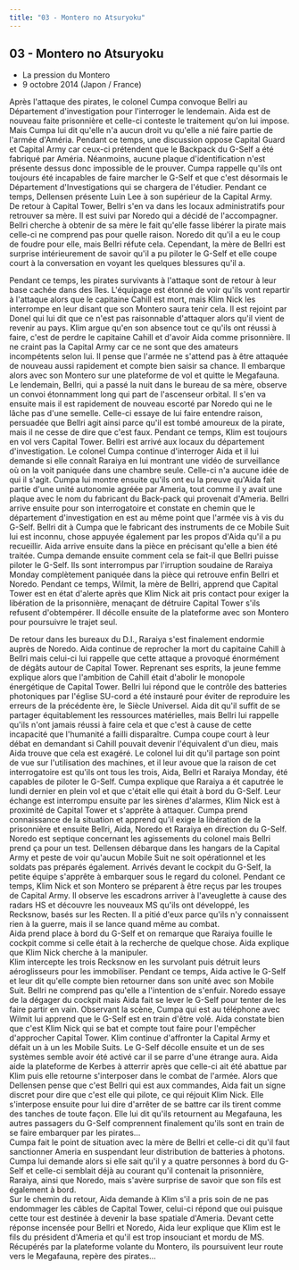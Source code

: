 ```yaml
---
title: "03 - Montero no Atsuryoku"
---
```


03 - Montero no Atsuryoku
-------------------------


* La pression du Montero
* 9 octobre 2014 (Japon / France)




Après l'attaque des pirates, le colonel Cumpa convoque Bellri au Département d'investigation pour l'interroger le lendemain. Aida est de nouveau faite prisonnière et celle-ci conteste le traitement qu'on lui impose. Mais Cumpa lui dit qu'elle n'a aucun droit vu qu'elle a nié faire partie de l'armée d'Améria. Pendant ce temps, une discussion oppose Capital Guard et Capital Army car ceux-ci prétendent que le Backpack du G-Self a été fabriqué par Améria. Néanmoins, aucune plaque d'identification n'est présente dessus donc impossible de le prouver. Cumpa rappelle qu'ils ont toujours été incapables de faire marcher le G-Self et que c'est désormais le Département d'Investigations qui se chargera de l'étudier. Pendant ce temps, Dellensen présente Luin Lee à son supérieur de la Capital Army.   
De retour à Capital Tower, Bellri s'en va dans les locaux administratifs pour retrouver sa mère. Il est suivi par Noredo qui a décidé de l'accompagner. Bellri cherche à obtenir de sa mère le fait qu'elle fasse libérer la pirate mais celle-ci ne comprend pas pour quelle raison. Noredo dit qu'il a eu le coup de foudre pour elle, mais Bellri réfute cela. Cependant, la mère de Bellri est surprise intérieurement de savoir qu'il a pu piloter le G-Self et elle coupe court à la conversation en voyant les quelques blessures qu'il a.   
  
Pendant ce temps, les pirates survivants à l'attaque sont de retour à leur base cachée dans des îles. L'équipage est étonné de voir qu'ils vont repartir à l'attaque alors que le capitaine Cahill est mort, mais Klim Nick les interrompe en leur disant que son Montero saura tenir cela. Il est rejoint par Donel qui lui dit que ce n'est pas raisonnable d'attaquer alors qu'il vient de revenir au pays. Klim argue qu'en son absence tout ce qu'ils ont réussi à faire, c'est de perdre le capitaine Cahill et d'avoir Aida comme prisonnière. Il ne craint pas la Capital Army car ce ne sont que des amateurs incompétents selon lui. Il pense que l'armée ne s'attend pas à être attaquée de nouveau aussi rapidement et compte bien saisir sa chance. Il embarque alors avec son Montero sur une plateforme de vol et quitte le Megafauna.   
Le lendemain, Bellri, qui a passé la nuit dans le bureau de sa mère, observe un convoi étonnamment long qui part de l'ascenseur orbital. Il s'en va ensuite mais il est rapidement de nouveau escorté par Noredo qui ne le lâche pas d'une semelle. Celle-ci essaye de lui faire entendre raison, persuadée que Bellri agit ainsi parce qu'il est tombé amoureux de la pirate, mais il ne cesse de dire que c'est faux. Pendant ce temps, Klim est toujours en vol vers Capital Tower. Bellri est arrivé aux locaux du département d'investigation. Le colonel Cumpa continue d'interroger Aida et il lui demande si elle connaît Raraiya en lui montrant une vidéo de surveillance où on la voit paniquée dans une chambre seule. Celle-ci n'a aucune idée de qui il s'agit. Cumpa lui montre ensuite qu'ils ont eu la preuve qu'Aida fait partie d'une unité autonomie agréée par Ameria, tout comme il y avait une plaque avec le nom du fabricant du Back-pack qui provenait d'Ameria. Bellri arrive ensuite pour son interrogatoire et constate en chemin que le département d'investigation en est au même point que l'armée vis à vis du G-Self. Bellri dit à Cumpa que le fabricant des instruments de ce Mobile Suit lui est inconnu, chose appuyée également par les propos d'Aida qu'il a pu recueillir. Aida arrive ensuite dans la pièce en précisant qu'elle a bien été traitée. Cumpa demande ensuite comment cela se fait-il que Bellri puisse piloter le G-Self. Ils sont interrompus par l'irruption soudaine de Raraiya Monday complètement paniquée dans la pièce qui retrouve enfin Bellri et Noredo. Pendant ce temps, Wilmit, la mère de Bellri, apprend que Capital Tower est en état d'alerte après que Klim Nick ait pris contact pour exiger la libération de la prisonnière, menaçant de détruire Capital Tower s'ils refusent d'obtempérer. Il décolle ensuite de la plateforme avec son Montero pour poursuivre le trajet seul.   
  
De retour dans les bureaux du D.I., Raraiya s'est finalement endormie auprès de Noredo. Aida continue de reprocher la mort du capitaine Cahill à Bellri mais celui-ci lui rappelle que cette attaque a provoqué énormément de dégâts autour de Capital Tower. Reprenant ses esprits, la jeune femme explique alors que l'ambition de Cahill était d'abolir le monopole énergétique de Capital Tower. Bellri lui répond que le contrôle des batteries photoniques par l'église SU-cord a été instauré pour éviter de reproduire les erreurs de la précédente ère, le Siècle Universel. Aida dit qu'il suffit de se partager équitablement les ressources matérielles, mais Bellri lui rappelle qu'ils n'ont jamais réussi à faire cela et que c'est à cause de cette incapacité que l'humanité a failli disparaître. Cumpa coupe court à leur débat en demandant si Cahill pouvait devenir l'équivalent d'un dieu, mais Aida trouve que cela est exagéré. Le colonel lui dit qu'il partage son point de vue sur l'utilisation des machines, et il leur avoue que la raison de cet interrogatoire est qu'ils ont tous les trois, Aida, Bellri et Raraiya Monday, été capables de piloter le G-Self. Cumpa explique que Raraiya a ét caputrée le lundi dernier en plein vol et que c'était elle qui était à bord du G-Self. Leur échange est interrompu ensuite par les sirènes d'alarmes, Klim Nick est à proximité de Capital Tower et s'apprête à attaquer. Cumpa prend connaissance de la situation et apprend qu'il exige la libération de la prisonnière et ensuite Bellri, Aida, Noredo et Raraiya en direction du G-Self. Noredo est septique concernant les agissements du colonel mais Bellri prend ça pour un test. Dellensen débarque dans les hangars de la Capital Army et peste de voir qu'aucun Mobile Suit ne soit opérationnel et les soldats pas préparés également. Arrivés devant le cockpit du G-Self, la petite équipe s'apprête à embarquer sous le regard du colonel. Pendant ce temps, Klim Nick et son Montero se préparent à être reçus par les troupes de Capital Army. Il observe les escadrons arriver à l'aveuglette à cause des radars HS et découvre les nouveaux MS qu'ils ont développé, les Recksnow, basés sur les Recten. Il a pitié d'eux parce qu'ils n'y connaissent rien à la guerre, mais il se lance quand même au combat.   
Aida prend place à bord du G-Self et on remarque que Raraiya fouille le cockpit comme si celle était à la recherche de quelque chose. Aida explique que Klim Nick cherche à la manipuler.   
Klim intercepte les trois Recksnow en les survolant puis détruit leurs aéroglisseurs pour les immobiliser. Pendant ce temps, Aida active le G-Self et leur dit qu'elle compte bien retourner dans son unité avec son Mobile Suit. Bellri ne comprend pas qu'elle a l'intention de s'enfuir. Noredo essaye de la dégager du cockpit mais Aida fait se lever le G-Self pour tenter de les faire partir en vain. Observant la scène, Cumpa qui est au téléphone avec Wilmit lui apprend que le G-Self est en train d'être volé. Aida constate bien que c'est Klim Nick qui se bat et compte tout faire pour l'empêcher d'approcher Capital Tower. Klim continue d'affronter la Capital Army et défait un à un les Mobile Suits. Le G-Self décolle ensuite et un de ses systèmes semble avoir été activé car il se parre d'une étrange aura. Aida aide la plateforme de Kerbes à atterrir après que celle-ci ait été abattue par Klim puis elle retourne s'interposer dans le combat de l'armée. Alors que Dellensen pense que c'est Bellri qui est aux commandes, Aida fait un signe discret pour dire que c'est elle qui pilote, ce qui réjouit Klim Nick. Elle s'interpose ensuite pour lui dire d'arrêter de se battre car ils tirent comme des tanches de toute façon. Elle lui dit qu'ils retournent au Megafauna, les autres passagers du G-Self comprennent finalement qu'ils sont en train de se faire embarquer par les pirates…   
Cumpa fait le point de situation avec la mère de Bellri et celle-ci dit qu'il faut sanctionner Ameria en suspendant leur distribution de batteries à photons. Cumpa lui demande alors si elle sait qu'il y a quatre personnes à bord du G-Self et celle-ci semblait déjà au courant qu'il contenait la prisonnière, Raraiya, ainsi que Noredo, mais s'avère surprise de savoir que son fils est également à bord.   
Sur le chemin du retour, Aida demande à Klim s'il a pris soin de ne pas endommager les câbles de Capital Tower, celui-ci répond que oui puisque cette tour est destinée à devenir la base spatiale d'Ameria. Devant cette réponse incensée pour Bellri et Noredo, Aida leur explique que Klim est le fils du président d'Ameria et qu'il est trop insouciant et mordu de MS.   
Récupérés par la plateforme volante du Montero, ils poursuivent leur route vers le Megafauna, repère des pirates…

